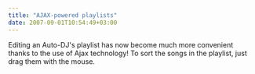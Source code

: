 ```yaml
---
title: "AJAX-powered playlists"
date: 2007-09-01T10:54:49+03:00
---
```


Editing an Auto-DJ's playlist has now become much more convenient thanks to the use of Ajax technology! To sort the songs in the playlist, just drag them with the mouse.
